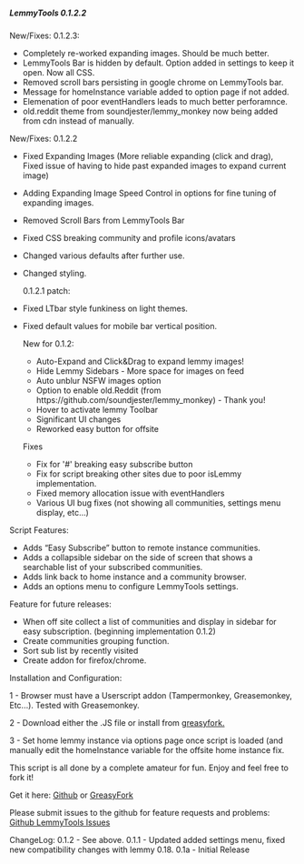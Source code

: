<h5>LemmyTools 0.1.2.2</h5>

New/Fixes: 0.1.2.3:
* Completely re-worked expanding images. Should be much better.
* LemmyTools Bar is hidden by default. Option added in settings to keep it open. Now all CSS.
* Removed scroll bars persisting in google chrome on LemmyTools bar.
* Message for homeInstance variable added to option page if not added.
* Elemenation of poor eventHandlers leads to much better perforamnce.
* old.reddit theme from soundjester/lemmy_monkey now being added from cdn instead of manually. 

 New/Fixes: 0.1.2.2
* Fixed Expanding Images (More reliable expanding (click and drag), Fixed issue of having to hide past expanded images to expand current image) 
* Adding Expanding Image Speed Control in options for fine tuning of expanding images.
* Removed Scroll Bars from LemmyTools Bar 
* Fixed CSS breaking community and profile icons/avatars
* Changed various defaults after further use.
* Changed styling.
   
   0.1.2.1 patch:
*  Fixed LTbar style funkiness on light themes.
*  Fixed default values for mobile bar vertical position.

   New for 0.1.2:
   <ul>
    <li>Auto-Expand and Click&Drag to expand lemmy images!</li>
    <li>Hide Lemmy Sidebars - More space for images on feed</li>
    <li>Auto unblur NSFW images option</li>
    <li>Option to enable old.Reddit (from https://github.com/soundjester/lemmy_monkey) - Thank you!</li>
    <li>Hover to activate lemmy Toolbar</li>
    <li>Significant UI changes</li>
    <li>Reworked easy button for offsite</li>
   </ul>
   <p> Fixes </p>
   <ul>
    <li>Fix for '#' breaking easy subscribe button</li>
    <li>Fix for script breaking other sites due to poor isLemmy implementation.</li>
    <li>Fixed memory allocation issue with eventHandlers</li>
    <li>Various UI bug fixes (not showing all communities, settings menu display, etc...)</li>
    
</ul>
    Script Features:
<ul>
    <li>Adds “Easy Subscribe” button to remote instance communities.</li>
    <li>Adds a collapsible sidebar on the side of screen that shows a searchable list of your subscribed communities.</li>
    <li>Adds link back to home instance and a community browser.</li>
    <li>Adds an options menu to configure LemmyTools settings.</li>
    
</ul>

</p>
<p>Feature for future releases:</p>
<ul>
    <li>When off site collect a list of communities and display in sidebar for easy subscription. (beginning implementation 0.1.2)</li>
    <li>Create communities grouping function.</li>
    <li>Sort sub list by recently visited</li>
    <li>Create addon for firefox/chrome.</li>
</ul>
<p>Installation and Configuration:</p>
<p>1 - Browser must have a Userscript addon (Tampermonkey, Greasemonkey, Etc...). Tested with Greasemonkey.</p>
<p>2 - Download either the .JS file or install from <a href="https://greasyfork.org/en/scripts/469169-lemmytools">greasyfork.</a></p></p>
<p>3 - Set home lemmy instance via options page once script is loaded (and manually edit the homeInstance variable for the offsite home instance fix.</p>
<p>This script is all done by a complete amateur for fun. Enjoy and feel free to fork it!</p>

<p>Get it here: <a href="https://github.com/howdy-tsc/LemmyTools">Github</a> or <a href="https://greasyfork.org/en/scripts/469169-lemmytools">GreasyFork</a></p>
<p><b></b>Please submit issues to the github for feature requests and problems: <a href="https://github.com/howdy-tsc/LemmyTools/issues">Github LemmyTools Issues</a></b></p>



ChangeLog:
0.1.2 - See above.
0.1.1 - Updated added settings menu, fixed new compatibility changes with lemmy 0.18.
0.1a - Initial Release



